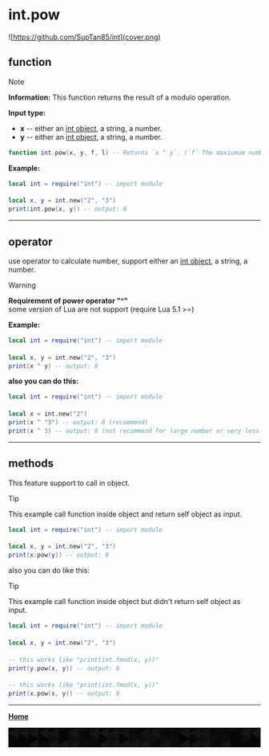 # int.pow

![https://github.com/SupTan85/int](cover.png)

## function

> [!NOTE]
**Information:** This function returns the result of a modulo operation.

**Input type:**

- **x** -- either an [int object](../README.md#int-object), a string, a number.
- **y** -- either an [int object](../README.md#int-object), a string, a number.

```lua
function int.pow(x, y, f, l) -- Returns `x ^ y`. (`f` The maxiumum number of fraction, `l` The maximum number of iterations to perform.)
```

**Example:**

```lua
local int = require("int") -- import module

local x, y = int.new("2", "3")
print(int.pow(x, y)) -- output: 8
```

---

## operator

use operator to calculate number, support either an [int object](../README.md#int-object), a string, a number.

> [!WARNING]
**Requirement of power operator "^"**\
some version of Lua are not support (require Lua 5.1 >=)

**Example:**

```lua
local int = require("int") -- import module

local x, y = int.new("2", "3")
print(x ^ y) -- output: 8
```

**also you can do this:**

```lua
local int = require("int") -- import module

local x = int.new("2")
print(x ^ "3") -- output: 8 (recommend)
print(x ^ 3) -- output: 8 (not recommend for large number or very less number of number type)
```

---

## methods

This feature support to call in object.

> [!TIP]
This example call function inside object and return self object as input.

```lua
local int = require("int") -- import module

local x, y = int.new("2", "3")
print(x:pow(y)) -- output: 8
```

also you can do like this:

> [!TIP]
This example call function inside object but didn't return self object as input.

```lua
local int = require("int") -- import module

local x, y = int.new("2", "3")

-- this works like "print(int.fmod(x, y))"
print(y.pow(x, y)) -- output: 8

-- this works like "print(int.fmod(x, y))"
print(x.pow(x, y)) -- output: 8
```

---

[**Home**](../README.md#function--methods)

![end](image-d.png)
